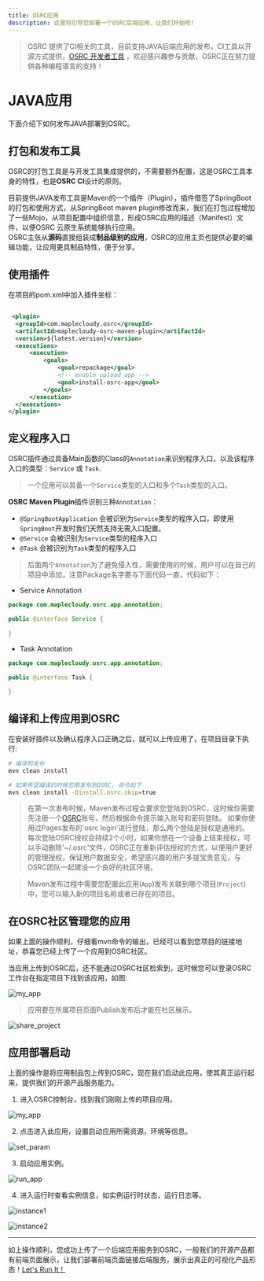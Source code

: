 ```yaml
---
title: OSRC应用
description: 这里将引导您部署一个OSRC后端应用，让我们开始吧!
---
```


> OSRC 提供了CI相关的工具，目前支持JAVA后端应用的发布，CI工具以开源方式提供，[OSRC 开发者工具](https://github.com/maplecloudy/maplecloudy-osrc-tools) ，欢迎感兴趣参与贡献，OSRC正在努力提供各种编程语言的支持！

# JAVA应用

下面介绍下如何发布JAVA部署到OSRC。

## 打包和发布工具

OSRC的打包工具是与开发工具集成提供的，不需要额外配置，这是OSRC工具本身的特性，也是**OSRC CI**设计的原则。

目前提供JAVA发布工具是Maven的一个插件（Plugin），插件借签了SpringBoot的打包和使用方式，从SpringBoot maven plugin修改而来，我们在打包过程增加了一些Mojo，从项目配置中组织信息，形成OSRC应用的描述（Manifest）文件，以便OSRC 云原生系统能够执行应用。  
OSRC主张从**源码**直接组装成**制品级别的应用**，OSRC的应用主页也提供必要的编辑功能，让应用更具制品特性，便于分享。

## 使用插件  

在项目的pom.xml中加入插件坐标：

```xml

 <plugin>
  <groupId>com.maplecloudy.osrc</groupId>
  <artifactId>maplecloudy-osrc-maven-plugin</artifactId>
  <version>${latest.version}</version>
  <executions>
      <execution>
          <goals>
              <goal>repackage</goal>
              <!-- enable upload app -->
              <goal>install-osrc-app</goal>
          </goals>
      </execution>
  </executions>
</plugin>

```

## 定义程序入口

OSRC插件通过具备Main函数的Class的`Annotation`来识别程序入口，以及该程序入口的类型：`Service` 或 `Task`.

> 一个应用可以具备一个`Service`类型的入口和多个`Task`类型的入口。

**OSRC Maven Plugin**插件识别三种`Annotation`：

- `@SpringBootApplication` 会被识别为`Service`类型的程序入口，即使用`SpringBoot`开发时我们天然支持无需入口配置。
- `@Service` 会被识别为`Service`类型的程序入口
- `@Task` 会被识别为`Task`类型的程序入口

> 后面两个`Annotation`为了避免侵入性，需要使用的时候，用户可以在自己的项目中添加，注意Package名字要与下面代码一直，代码如下：

- Service Annotation

```java
package com.maplecloudy.osrc.app.annotation;

public @interface Service {
  
}
```

- Task Annotation

```java
package com.maplecloudy.osrc.app.annotation;

public @interface Task {
  
}
```

## 编译和上传应用到OSRC

在安装好插件以及确认程序入口正确之后，就可以上传应用了，在项目目录下执行:

```bash
# 编译和发布
mvn clean install

# 如果希望编译的时候忽略发布到OSRC, 命令如下
mvn clean install -Dinstall.osrc.skip=true

```

> 在第一次发布时候，Maven发布过程会要求您登陆到OSRC，这时候你需要先注册一个[OSRC](https://www.osrc.com/)账号，然后根据命令提示输入账号和密码登陆。
> 如果你使用过Pages发布的'osrc login'进行登陆，那么两个登陆是授权是通用的。
> 每次登陆OSRC授权会持续2个小时，如果你想在一个设备上结束授权，可以手动删除'~/.osrc'文件，OSRC正在重新评估授权的方式，以便用户更好的管理授权，保证用户数据安全，希望感兴趣的用户多提宝贵意见，与OSRC团队一起建设一个良好的社区环境。

> Maven发布过程中需要您配置此应用(`App`)发布关联到哪个项目(`Project`)中，您可以输入新的项目名称或者已存在的项目。   

## 在OSRC社区管理您的应用  

如果上面的操作顺利，仔细看mvn命令的输出，已经可以看到您项目的链接地址，恭喜您已经上传了一个应用到OSRC社区。

当应用上传到OSRC后，还不能通过OSRC社区检索到，这时候您可以登录OSRC工作台在指定项目下找到该应用，如图:

![my_app](/assets/img/my-app.png)

> 应用要在所属项目页面Publish发布后才能在社区展示。 

![share_project](/assets/img/share-project.png)

## 应用部署启动   

上面的操作是将应用制品包上传到OSRC，现在我们启动此应用，使其真正运行起来，提供我们的开源产品服务能力。  

1. 进入OSRC控制台，找到我们刚刚上传的项目应用。  

![my_app](/assets/img/my-app.png)  

2. 点击进入此应用，设置启动应用所需资源，环境等信息。

![set_param](/assets/img/set-param.png)  

3. 启动应用实例。  

![run_app](/assets/img/run-app.png)

4. 进入运行时查看实例信息，如实例运行时状态，运行日志等。  

![instance1](/assets/img/instance1.png)  

![instance2](/assets/img/instance2.png)  

----


如上操作顺利，您成功上传了一个后端应用服务到OSRC，一般我们的开源产品都有前端页面展示，让我们部署前端页面链接后端服务，展示出真正的可视化产品形态！[Let's Run It！](/osrc-pages.html)
